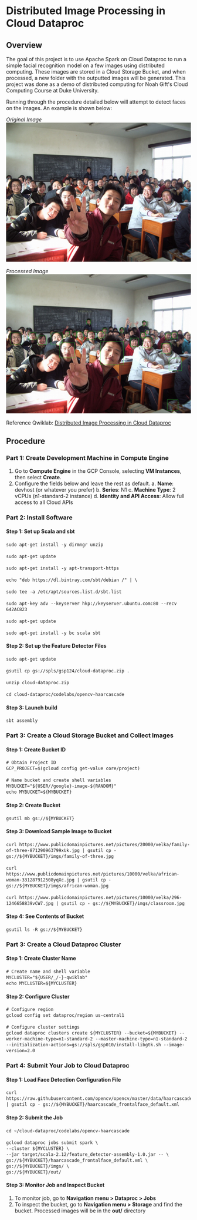 # Distributed Image Processing in Cloud Dataproc
## Overview
The goal of this project is to use Apache Spark on Cloud Dataproc to run a simple facial recognition model on a few images using distributed computing. These images are stored in a Cloud Storage Bucket, and when processed, a new folder with the outputted images will be generated. This project was done as a demo of distributed computing for Noah Gift's Cloud Computing Course at Duke University. 

Running through the procedure detailed below will attempt to detect faces on the images. An example is shown below:

*Original Image*
![](https://github.com/vprasad60/distributed_computing_dataproc/blob/main/original_images/imgs_classroom.jpg)

*Processed Image*
![](https://github.com/vprasad60/distributed_computing_dataproc/blob/main/output_images/out_classroom_output.jpg)

Reference Qwiklab: [Distributed Image Processing in Cloud Dataproc](https://www.qwiklabs.com/focuses/5834?catalog_rank=%7B%22rank%22%3A7%2C%22num_filters%22%3A0%2C%22has_search%22%3Atrue%7D&parent=catalog&search_id=4914974)


## Procedure
### Part 1: Create Development Machine in Compute Engine
1. Go to **Compute Engine** in the GCP Console, selecting **VM Instances**, then select **Create**.
2. Configure the fields below and leave the rest as default.
    a. **Name**: devhost (or whatever you prefer)
    b. **Series**: N1
    c. **Machine Type**: 2 vCPUs (n1-standard-2 instance)
    d. **Identity and API Access**: Allow full access to all Cloud APIs
    
### Part 2: Install Software

#### Step 1: Set up Scala and sbt

```
sudo apt-get install -y dirmngr unzip

sudo apt-get update

sudo apt-get install -y apt-transport-https

echo "deb https://dl.bintray.com/sbt/debian /" | \

sudo tee -a /etc/apt/sources.list.d/sbt.list

sudo apt-key adv --keyserver hkp://keyserver.ubuntu.com:80 --recv 642AC823

sudo apt-get update

sudo apt-get install -y bc scala sbt
```

#### Step 2: Set up the Feature Detector Files

```
sudo apt-get update

gsutil cp gs://spls/gsp124/cloud-dataproc.zip .

unzip cloud-dataproc.zip

cd cloud-dataproc/codelabs/opencv-haarcascade
```

#### Step 3: Launch build
```
sbt assembly
```

### Part 3: Create a Cloud Storage Bucket and Collect Images

#### Step 1: Create Bucket ID
```
# Obtain Project ID
GCP_PROJECT=$(gcloud config get-value core/project)

# Name bucket and create shell variables
MYBUCKET="${USER//google}-image-${RANDOM}"
echo MYBUCKET=${MYBUCKET}
```

#### Step 2: Create Bucket 
```
gsutil mb gs://${MYBUCKET}
```

#### Step 3: Download Sample Image to Bucket
```
curl https://www.publicdomainpictures.net/pictures/20000/velka/family-of-three-871290963799xUk.jpg | gsutil cp - gs://${MYBUCKET}/imgs/family-of-three.jpg

curl https://www.publicdomainpictures.net/pictures/10000/velka/african-woman-331287912508yqXc.jpg | gsutil cp - gs://${MYBUCKET}/imgs/african-woman.jpg

curl https://www.publicdomainpictures.net/pictures/10000/velka/296-1246658839vCW7.jpg | gsutil cp - gs://${MYBUCKET}/imgs/classroom.jpg
```

#### Step 4: See Contents of Bucket
```
gsutil ls -R gs://${MYBUCKET}
```

### Part 3: Create a Cloud Dataproc Cluster
#### Step 1: Create Cluster Name
```
# Create name and shell variable
MYCLUSTER="${USER/_/-}-qwiklab"
echo MYCLUSTER=${MYCLUSTER}
```

#### Step 2: Configure Cluster
```
# Configure region
gcloud config set dataproc/region us-central1

# Configure cluster settings
gcloud dataproc clusters create ${MYCLUSTER} --bucket=${MYBUCKET} --worker-machine-type=n1-standard-2 --master-machine-type=n1-standard-2 --initialization-actions=gs://spls/gsp010/install-libgtk.sh --image-version=2.0  
```

### Part 4: Submit Your Job to Cloud Dataproc
#### Step 1: Load Face Detection Configuration File
```
curl https://raw.githubusercontent.com/opencv/opencv/master/data/haarcascades/haarcascade_frontalface_default.xml | gsutil cp - gs://${MYBUCKET}/haarcascade_frontalface_default.xml
```
#### Step 2: Submit the Job
```
cd ~/cloud-dataproc/codelabs/opencv-haarcascade

gcloud dataproc jobs submit spark \
--cluster ${MYCLUSTER} \
--jar target/scala-2.12/feature_detector-assembly-1.0.jar -- \
gs://${MYBUCKET}/haarcascade_frontalface_default.xml \
gs://${MYBUCKET}/imgs/ \
gs://${MYBUCKET}/out/
```

#### Step 3: Monitor Job and Inspect Bucket
1. To monitor job, go to **Navigation menu > Dataproc > Jobs**
2. To inspect the bucket, go to **Navigation menu > Storage** and find the bucket. Processed images will be in the **out/** directory
